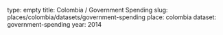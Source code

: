 type: empty
title: Colombia / Government Spending
slug: places/colombia/datasets/government-spending
place: colombia
dataset: government-spending
year: 2014
